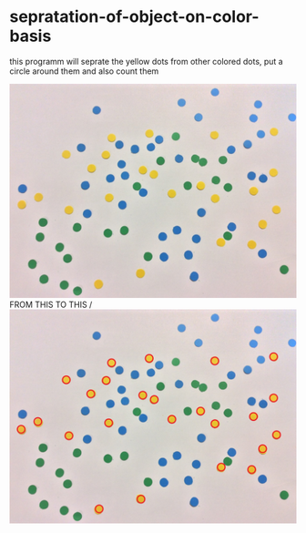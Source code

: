 # sepratation-of-object-on-color-basis

this programm will seprate the yellow dots from other colored dots, put a circle around them and also count them 

![](dots.jpg)
        FROM THIS
        TO 
        THIS
            \/
![](final.jpg)
